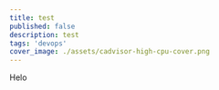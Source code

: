 ```yaml
---
title: test
published: false
description: test
tags: 'devops'
cover_image: ./assets/cadvisor-high-cpu-cover.png
---
```

Helo
